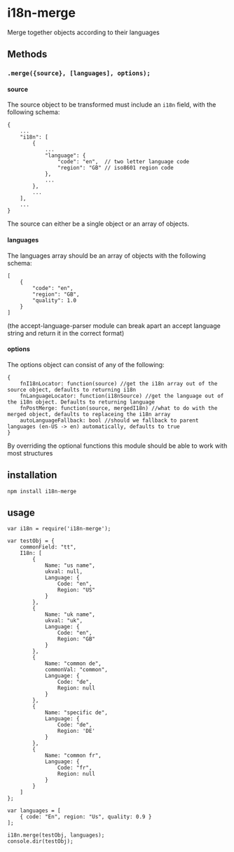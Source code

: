 # i18n-merge
Merge together objects according to their languages

## Methods

### `.merge({source}, [languages], options);`

#### source

The source object to be transformed must include an `i18n` field, with the following schema:

```
{
    ...
    "i18n": [
        {
            ...
            "language": {
                "code": "en",  // two letter language code
                "region": "GB" // iso8601 region code
            },
            ...
        },
        ...
    ],
    ...
}
```

The source can either be a single object or an array of objects.

#### languages

The languages array should be an array of objects with the following schema:

```
[
    {
        "code": "en",
        "region": "GB",
        "quality": 1.0
    }
]
```

(the accept-language-parser module can break apart an accept language string and return it in the correct format)


#### options

The options object can consist of any of the following:

```
{
    fnI18nLocator: function(source) //get the i18n array out of the source object, defaults to returning i18n
    fnLanguageLocator: function(i18nSource) //get the language out of the i18n object. Defaults to returning language
    fnPostMerge: function(source, mergedI18n) //what to do with the merged object, defaults to replaceing the i18n array
    autoLanguageFallback: bool //should we fallback to parent languages (en-US -> en) automatically, defaults to true
}
```

By overriding the optional functions this module should be able to work with most structures

## installation
```
npm install i18n-merge
```

## usage
```
var i18n = require('i18n-merge');

var testObj = {
    commonField: "tt",
    I18n: [
        {
            Name: "us name",
            ukval: null,
            Language: {
                Code: "en",
                Region: "US"
            }
        },
        {
            Name: "uk name",
            ukval: "uk",
            Language: {
                Code: "en",
                Region: "GB"
            }
        },
        {
            Name: "common de",
            commonVal: "common",
            Language: {
                Code: "de",
                Region: null
            }
        },
        {
            Name: "specific de",
            Language: {
                Code: "de",
                Region: 'DE'
            }
        },
        {
            Name: "common fr",
            Language: {
                Code: "fr",
                Region: null
            }
        }
    ]
};

var languages = [
    { code: "En", region: "Us", quality: 0.9 }
];

i18n.merge(testObj, languages);
console.dir(testObj);

```



